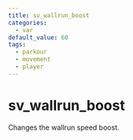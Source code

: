 ```yaml
---
title: sv_wallrun_boost
categories:
  - var
default_value: 60
tags:
  - parkour
  - movement
  - player
---
```


# sv_wallrun_boost

Changes the wallrun speed boost.
